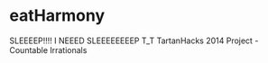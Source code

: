 eatHarmony
==========

SLEEEEP!!!! I NEEED SLEEEEEEEEP T_T
TartanHacks 2014 Project - Countable Irrationals
